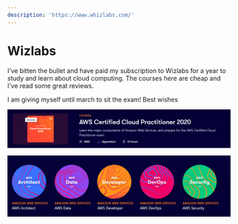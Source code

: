```yaml
---
description: 'https://www.whizlabs.com/'
---
```


# Wizlabs

I've bitten the bullet and have paid my subscription to Wizlabs for a year to study and learn about cloud computing. The courses here are cheap and I've read some great reviews.

I am giving myself until march to sit the exam! Best wishes

![](../.gitbook/assets/image%20%285%29.png)

![](../.gitbook/assets/image.png)

